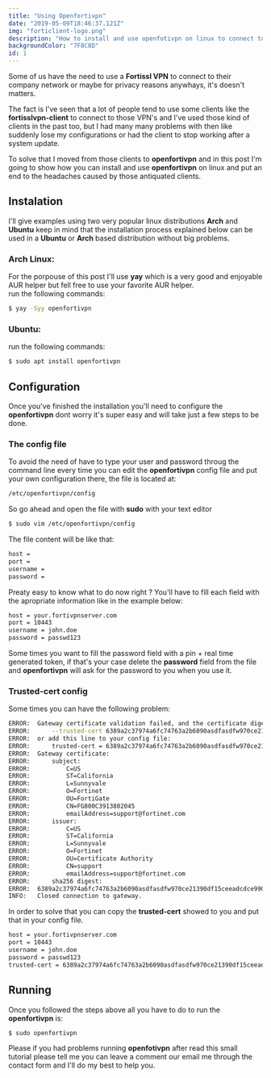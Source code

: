 ```yaml
---
title: "Using Openfortivpn"
date: "2019-05-09T18:46:37.121Z"
img: "forticlient-logo.png"
description: "How to install and use openfotivpn on linux to connect to fortinet vpn"
backgroundColor: "7F8C8D"
id: 1
---
```

Some of us have the need to use a **Fortissl VPN** to connect to their company network or maybe for privacy reasons anywhays, it's doesn't matters.

The fact is I've seen that a lot of people tend to use some clients like the **fortisslvpn-client** to connect to those VPN's and I've used those kind of clients in the past too, but I had many many problems with then like suddenly lose my configurations or had the client to stop working after a system update.

To solve that I moved from those clients to **openfortivpn** and in this post I'm going to show how you can install and use **openfortivpn** on linux and put an end to the headaches caused by those antiquated clients.

## Instalation 
I'll give examples using two very popular linux distributions **Arch** and **Ubuntu** keep in mind that the installation process explained below can be used in a **Ubuntu** or **Arch** based distribution without big problems.

### Arch Linux:
For the porpouse of this post I'll use **yay** which is a very good and enjoyable AUR helper but fell free to use your favorite AUR helper.
<br>
run the following commands: 
```bash
$ yay -Syy openfortivpn
```
### Ubuntu:
run the following commands: 
```bash
$ sudo apt install openfortivpn
```

## Configuration
Once you've finished the installation you'll need to configure the **openfortivpn** dont worry it's super easy and will take just a few steps to be done.

### The config file
To avoid the need of have to type your user and password throug the command line every time you can edit the **openfortivpn** config file and put your own configuration there, the file is located at:

```bash
/etc/openfortivpn/config
```

So go ahead and open the file with **sudo** with your text editor

```bash
$ sudo vim /etc/openfortivpn/config
```

The file content will be like that:

```bash
host =
port =
username =
password =
```

Preaty easy to know what to do now right ?
You'll have to fill each field with the apropriate information like in the example below:

```bash
host = your.fortivpnserver.com
port = 10443
username = john.doe
password = passwd123
```

Some times you want to fill the password field with a pin + real time generated token, if that's your case delete the **password** field from the file and **openfortivpn** will ask for the password to you when you use it.

### Trusted-cert config

Some times you can have the following problem:
```bash
ERROR:  Gateway certificate validation failed, and the certificate digest in not in the local whitelist. If you trust it, rerun with:
ERROR:      --trusted-cert 6389a2c37974a6fc74763a2b6090asdfasdfw970ce21390df15ceeadcdce990dfd7
ERROR:  or add this line to your config file:
ERROR:      trusted-cert = 6389a2c37974a6fc74763a2b6090asdfasdfw970ce21390df15ceeadcdce990dfd7
ERROR:  Gateway certificate:
ERROR:      subject:
ERROR:          C=US
ERROR:          ST=California
ERROR:          L=Sunnyvale
ERROR:          O=Fortinet
ERROR:          OU=FortiGate
ERROR:          CN=FG800C3913802045
ERROR:          emailAddress=support@fortinet.com
ERROR:      issuer:
ERROR:          C=US
ERROR:          ST=California
ERROR:          L=Sunnyvale
ERROR:          O=Fortinet
ERROR:          OU=Certificate Authority
ERROR:          CN=support
ERROR:          emailAddress=support@fortinet.com
ERROR:      sha256 digest:
ERROR:  6389a2c37974a6fc74763a2b6090asdfasdfw970ce21390df15ceeadcdce990dfd
INFO:   Closed connection to gateway.
```
In order to solve that you can copy the **trusted-cert** showed to you and put that in your config file.

```bash
host = your.fortivpnserver.com
port = 10443
username = john.doe
password = passwd123 
trusted-cert = 6389a2c37974a6fc74763a2b6090asdfasdfw970ce21390df15ceeadcdce990dfd
```
## Running

Once you followed the steps above all you have to do to run the **openfortivpn** is:

```bash
$ sudo openfortivpn
```

Please if you had problems running **openfotivpn** after read this small tutorial please tell me you can leave a comment our email me through the contact form and I'll do my best to help you.